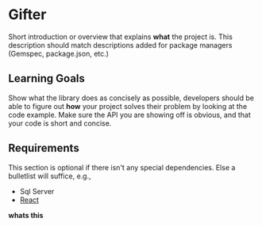 # Gifter

Short introduction or overview that explains **what** the project is. This description should match descriptions added for package managers (Gemspec, package.json, etc.)


## Learning Goals

Show what the library does as concisely as possible, developers should be able to figure out **how** your project solves their problem by looking at the code example. Make sure the API you are showing off is obvious, and that your code is short and concise.

## Requirements

This section is optional if there isn't any special dependencies. Else a bulletlist will suffice, e.g.,
+ Sql Server 
+ [React](https://facebook.github.io/react/)

**whats this**




    
